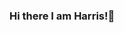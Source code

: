 ### Hi there I am Harris!👋

<!--
**PrimalRex/PrimalRex** is a ✨ _special_ ✨ repository because its `README.md` (this file) appears on your GitHub profile.

Here are some ideas to get you started:

- 🔭 I’m currently working on Primal Dominion: Aftermath
- 💬 Ask me about game dev, I am an Unreal nut
- ⚡ Fun fact: ...
-->
